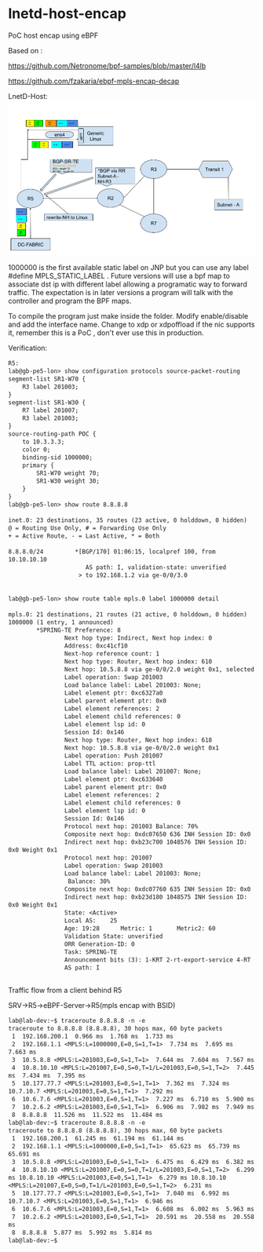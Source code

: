 # lnetd-host-encap
PoC host encap using eBPF 

Based on :

https://github.com/Netronome/bpf-samples/blob/master/l4lb

https://github.com/fzakaria/ebpf-mpls-encap-decap



LnetD-Host:
![LnetD-HOST](/images/lnetd-host-ctl.png)


1000000 is the first available static label on JNP but you can use any label #define MPLS_STATIC_LABEL <X>. Future versions will use a bpf map to associate dst ip with different label allowing a programatic way to forward traffic. The expectation is in later versions a program will talk with the controller and program the BPF maps.
    
To compile the program just make inside the folder. Modify enable/disable and add the interface name. Change to xdp or xdpoffload if the nic supports it, remember this is a PoC , don't ever use this in production.   
 
    
Verification:
```
R5:
lab@gb-pe5-lon> show configuration protocols source-packet-routing                  
segment-list SR1-W70 {
    R3 label 201003;
}
segment-list SR1-W30 {
    R7 label 201007;
    R3 label 201003;
}
source-routing-path POC {
    to 10.3.3.3;
    color 0;
    binding-sid 1000000;
    primary {
        SR1-W70 weight 70;
        SR1-W30 weight 30;
    }
}
lab@gb-pe5-lon> show route 8.8.8.8 

inet.0: 23 destinations, 35 routes (23 active, 0 holddown, 0 hidden)
@ = Routing Use Only, # = Forwarding Use Only
+ = Active Route, - = Last Active, * = Both

8.8.8.0/24         *[BGP/170] 01:06:15, localpref 100, from 10.10.10.10
                      AS path: I, validation-state: unverified
                    > to 192.168.1.2 via ge-0/0/3.0


lab@gb-pe5-lon> show route table mpls.0 label 1000000 detail                        

mpls.0: 21 destinations, 21 routes (21 active, 0 holddown, 0 hidden)
1000000 (1 entry, 1 announced)
        *SPRING-TE Preference: 8
                Next hop type: Indirect, Next hop index: 0
                Address: 0xc41cf10
                Next-hop reference count: 1
                Next hop type: Router, Next hop index: 610
                Next hop: 10.5.8.8 via ge-0/0/2.0 weight 0x1, selected
                Label operation: Swap 201003
                Load balance label: Label 201003: None; 
                Label element ptr: 0xc6327a0
                Label parent element ptr: 0x0
                Label element references: 2
                Label element child references: 0
                Label element lsp id: 0
                Session Id: 0x146
                Next hop type: Router, Next hop index: 618
                Next hop: 10.5.8.8 via ge-0/0/2.0 weight 0x1
                Label operation: Push 201007
                Label TTL action: prop-ttl
                Load balance label: Label 201007: None; 
                Label element ptr: 0xc633640
                Label parent element ptr: 0x0
                Label element references: 2
                Label element child references: 0
                Label element lsp id: 0
                Session Id: 0x146
                Protocol next hop: 201003 Balance: 70%
                Composite next hop: 0xdc07650 636 INH Session ID: 0x0
                Indirect next hop: 0xb23c700 1048576 INH Session ID: 0x0 Weight 0x1
                Protocol next hop: 201007 
                Label operation: Swap 201003
                Load balance label: Label 201003: None; 
                 Balance: 30%
                Composite next hop: 0xdc07760 635 INH Session ID: 0x0
                Indirect next hop: 0xb23d180 1048575 INH Session ID: 0x0 Weight 0x1
                State: <Active>
                Local AS:    25 
                Age: 19:28      Metric: 1       Metric2: 60 
                Validation State: unverified 
                ORR Generation-ID: 0 
                Task: SPRING-TE
                Announcement bits (3): 1-KRT 2-rt-export-service 4-RT 
                AS path: I 
                
```

Traffic flow from a client behind R5 

SRV->R5->eBPF-Server->R5(mpls encap with BSID)

```
lab@lab-dev:~$ traceroute 8.8.8.8 -n -e 
traceroute to 8.8.8.8 (8.8.8.8), 30 hops max, 60 byte packets
 1  192.168.200.1  0.966 ms  1.768 ms  1.733 ms
 2  192.168.1.1 <MPLS:L=1000000,E=0,S=1,T=1>  7.734 ms  7.695 ms  7.663 ms
 3  10.5.8.8 <MPLS:L=201003,E=0,S=1,T=1>  7.644 ms  7.604 ms  7.567 ms
 4  10.8.10.10 <MPLS:L=201007,E=0,S=0,T=1/L=201003,E=0,S=1,T=2>  7.445 ms  7.434 ms  7.395 ms
 5  10.177.77.7 <MPLS:L=201003,E=0,S=1,T=1>  7.362 ms  7.324 ms 10.7.10.7 <MPLS:L=201003,E=0,S=1,T=1>  7.292 ms
 6  10.6.7.6 <MPLS:L=201003,E=0,S=1,T=1>  7.227 ms  6.710 ms  5.900 ms
 7  10.2.6.2 <MPLS:L=201003,E=0,S=1,T=1>  6.906 ms  7.982 ms  7.949 ms
 8  8.8.8.8  11.526 ms  11.522 ms  11.484 ms
lab@lab-dev:~$ traceroute 8.8.8.8 -n -e 
traceroute to 8.8.8.8 (8.8.8.8), 30 hops max, 60 byte packets
 1  192.168.200.1  61.245 ms  61.194 ms  61.144 ms
 2  192.168.1.1 <MPLS:L=1000000,E=0,S=1,T=1>  65.623 ms  65.739 ms  65.691 ms
 3  10.5.8.8 <MPLS:L=201003,E=0,S=1,T=1>  6.475 ms  6.429 ms  6.382 ms
 4  10.8.10.10 <MPLS:L=201007,E=0,S=0,T=1/L=201003,E=0,S=1,T=2>  6.299 ms 10.8.10.10 <MPLS:L=201003,E=0,S=1,T=1>  6.279 ms 10.8.10.10 <MPLS:L=201007,E=0,S=0,T=1/L=201003,E=0,S=1,T=2>  6.231 ms
 5  10.177.77.7 <MPLS:L=201003,E=0,S=1,T=1>  7.040 ms  6.992 ms 10.7.10.7 <MPLS:L=201003,E=0,S=1,T=1>  6.946 ms
 6  10.6.7.6 <MPLS:L=201003,E=0,S=1,T=1>  6.608 ms  6.002 ms  5.963 ms
 7  10.2.6.2 <MPLS:L=201003,E=0,S=1,T=1>  20.591 ms  20.558 ms  20.558 ms
 8  8.8.8.8  5.877 ms  5.992 ms  5.814 ms
lab@lab-dev:~$
```

